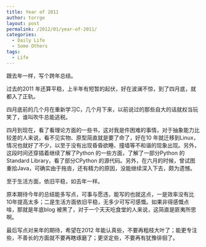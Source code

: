```yaml
---
title: Year of 2011
author: torrge
layout: post
permalink: /2012/01/year-of-2011/
categories:
  - Daily Life
  - Some Others
tags:
  - Life
---
```

跟去年一样，写个跨年总结。

过去的2011 年还算平稳，上半年有短暂的起伏，好在波澜不惊，到了四月底，就都入了正轨。

四月底前的几个月在重新学习C，几个月下来，以前说过的那些自大的话就权当玩笑了，谁叫吹牛总能逃税。

四月到现在，看了看理论方面的一些书，这对我是件困难的事情，对于抽象能力比较差的人来说，看不见实物、原型简直就是要了命了，好在10 年就迁移到Linux，情况也就好了不少，以至于没有出现昏昏欲睡、撞墙等不和谐的现象出现。另外，这段时间还穿插着继续了解了Python 的一些方面，了解了一部分Python 的 Standard Library，看了部分CPython 的源代码。另外，在六月的时候，曾试图重拾Java，可确实由于拖沓，还有精力的原因，没能继续深入下去，颇为遗憾。

至于生活方面，依旧平稳，如去年一样。

原本期待今年的总结能多写点，可事与愿违，能写的也就这点，一是效率没有比10年提高太多；二是生活方面依旧平稳，无多少可写可感慨。如果非得感慨点啥，那就是年底blog 被黑了，对于一个天天吃食堂的人来说，这简直是匪夷所思啊。

最后写点对来年的期待，希望在2012 年能认真些，不要再粗枝大叶了；能更专注些，不善长的方面就不要再瞎琢磨了；更坚定些，不要再有犹豫徘徊了。